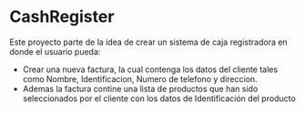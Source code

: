 # CashRegister

   Este proyecto parte de la idea de crear un sistema de caja registradora en donde el usuario pueda:
   
- Crear una nueva factura, la cual contenga los datos del cliente tales como Nombre, Identificacion, Numero de telefono y direccion.
- Ademas la factura contine una lista de productos que han sido seleccionados por el cliente con los datos de Identificación del producto
